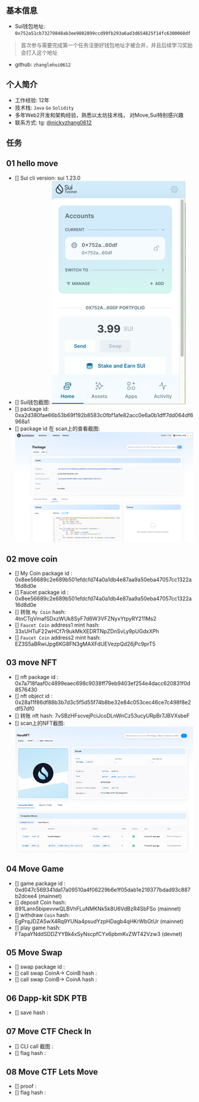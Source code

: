 ## 基本信息
- Sui钱包地址: `0x752a51cb73279848ab3ee9802899ccd99fb293a6ad3d654825f14fc6300060df`
> 首次参与需要完成第一个任务注册好钱包地址才被合并，并且后续学习奖励会打入这个地址
- github: `zhanglehui0612`

## 个人简介
- 工作经验: 12年
- 技术栈: `Java` `Go` `Solidity`
- 多年Web2开发和架构经验，熟悉以太坊技术栈， 对Move,Sui特别感兴趣
- 联系方式: tg: [@nickyzhang0612](https://t.me/nickyzhang0612)


## 任务

##   01 hello move  
- [] Sui cli version: sui 1.23.0
- [] Sui钱包截图: ![SuiWallet.png](./images/SuiWallet.png)
- [] package id: 0xa2d380fae66b53b69f192b8583c0fbf1afe82acc0e6a0b1dff7dd064df6968a1
- [] package id 在 scan上的查看截图:![Scan截图](./images/SuiScan.png)

##   02 move coin
- [] My Coin package id : 0x8ee56689c2e689b501efdcfd74a0a1db4e87aa9a50eba47057cc1322a16d8d0e
- [] Faucet package id : 0x8ee56689c2e689b501efdcfd74a0a1db4e87aa9a50eba47057cc1322a16d8d0e
- [] 转账 `My Coin` hash: 4tnCTqVmafSDxzWUk8SyF7d6W3VFZNyxYtpyRY211Ms2
- [] `Faucet Coin` address1 mint hash: 33xUHTuF22wHCf7r9ukMkXEDRTNpZDnSvLy9pUGdxXPh
- [] `Faucet Coin` address2 mint hash: EZ3S5aBRwiJpg6KG8FN3gMAXFdUEVezpQd26jPc9prT5

##   03 move NFT
- [] nft package id : 0x7a718faaf0c4899eaec698c9038ff79eb9403ef254e4dacc620831f0d8576430
- [] nft object id : 0x28a11f86df88b3b7d3c5f5d55f74b8be32e84c053cec46ce7c498f8e2df57df0
- [] 转账 nft  hash: 7vSBzHFscvejPciJcoDLnWnCz53ucyURpBr7JBVXsbeF
- [] scan上的NFT截图: ![Scan截图](./images/nft_scan.png) 

##   04 Move Game
- [] game package id : 0xd047c569341da17a09510a4f06229b6e1f05dab1e219377bdad93c887b2dcee4 (mainnet)
- [] deposit Coin hash: 891Lann5bipevvwQLBVhFLuNMKNk5k8U6VdBzR4SbFSo (mainnet)
- [] withdraw `Coin` hash: EgPrqJDZA5wX4Rq9YUNa4psudYzpHDagb4qHKrWbGtUr (mainnet)
- [] play game hash: FTapaYNddSDDZYYBk4xSyNscpfCYx6pbmKvZWT42Vzw3     (devnet)

##   05 Move Swap
- [] swap package id :
- [] call swap CoinA-> CoinB  hash :
- [] call swap CoinB-> CoinA  hash :

##   06 Dapp-kit SDK PTB
- [] save hash :

##   07 Move CTF Check In
- [] CLI call 截图 : 
- [] flag hash :

##   08 Move CTF Lets Move
- [] proof : 
- [] flag hash :